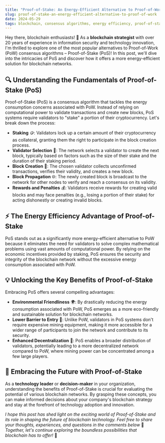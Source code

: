 ```yaml
---
title: "Proof-of-Stake: An Energy-Efficient Alternative to Proof-of-Work"
slug: proof-of-stake-an-energy-efficient-alternative-to-proof-of-work
date: 2024-05-29
tags: blockchain, consensus algorithms, energy efficiency, proof-of-stake
---
```


Hey there, blockchain enthusiasts! 🌟 As a **blockchain strategist** with over 20 years of experience in information security and technology innovation, I'm thrilled to explore one of the most popular alternatives to Proof-of-Work (PoW) consensus algorithms – Proof-of-Stake (PoS)! In this post, we'll dive into the intricacies of PoS and discover how it offers a more energy-efficient solution for blockchain networks.

## 🔍 Understanding the Fundamentals of Proof-of-Stake (PoS)

Proof-of-Stake (PoS) is a consensus algorithm that tackles the energy consumption concerns associated with PoW. Instead of relying on computational power to validate transactions and create new blocks, PoS systems require validators to "stake" a portion of their cryptocurrency. Let's break down the process:

- **Staking** 🪙: Validators lock up a certain amount of their cryptocurrency as collateral, granting them the right to participate in the block creation process.
- **Validator Selection** 🎲: The network selects a validator to create the next block, typically based on factors such as the size of their stake and the duration of their staking period.
- **Block Creation** 🔨: The chosen validator collects unconfirmed transactions, verifies their validity, and creates a new block.
- **Block Propagation** 🌐: The newly created block is broadcast to the network for other nodes to verify and reach a consensus on its validity.
- **Rewards and Penalties** 💰: Validators receive rewards for creating valid blocks and may face penalties (e.g., losing a portion of their stake) for acting dishonestly or creating invalid blocks.

## ⚡ The Energy Efficiency Advantage of Proof-of-Stake

PoS stands out as a significantly more energy-efficient alternative to PoW because it eliminates the need for validators to solve complex mathematical problems using vast amounts of computational power. By relying on the economic incentives provided by staking, PoS ensures the security and integrity of the blockchain network without the excessive energy consumption associated with PoW.

## 💡 Unlocking the Key Benefits of Proof-of-Stake

Embracing PoS offers several compelling advantages:

- **Environmental Friendliness** 🌍: By drastically reducing the energy consumption associated with PoW, PoS emerges as a more eco-friendly and sustainable solution for blockchain networks.
- **Lower Barrier to Entry** 🚪: Unlike PoW, validators in PoS systems don't require expensive mining equipment, making it more accessible for a wider range of participants to join the network and contribute to its security.
- **Enhanced Decentralization** 🔄: PoS enables a broader distribution of validators, potentially leading to a more decentralized network compared to PoW, where mining power can be concentrated among a few large players.

## 🎯 Embracing the Future with Proof-of-Stake

As a **technology leader** or **decision-maker** in your organization, understanding the benefits of Proof-of-Stake is crucial for evaluating the potential of various blockchain networks. By grasping these concepts, you can make informed decisions about your company's blockchain strategy and stay at the forefront of technology adoption and innovation.

*I hope this post has shed light on the exciting world of Proof-of-Stake and its role in shaping the future of blockchain technology. Feel free to share your thoughts, experiences, and questions in the comments below* 📝 *Together, let's continue exploring the boundless possibilities that blockchain has to offer!* 🚀
